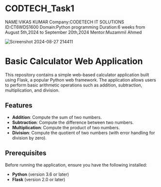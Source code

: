 # CODTECH_Task1

NAME:VIKAS KUMAR
Company:CODETECH IT SOLUTIONS
ID:CT6WDS1600
Domain:Python programming
Duration:6 weeks from August 5th,2024 to September 20th,2024
Mentor:Muzammil Ahmed



![Screenshot 2024-08-27 214411](https://github.com/user-attachments/assets/06a6d8e2-16aa-4f3c-8d46-9cd67c33631f)


# Basic Calculator Web Application

This repository contains a simple web-based calculator application built using Flask, a popular Python web framework. The application allows users to perform basic arithmetic operations such as addition, subtraction, multiplication, and division.

## Features

- **Addition**: Compute the sum of two numbers.
- **Subtraction**: Compute the difference between two numbers.
- **Multiplication**: Compute the product of two numbers.
- **Division**: Compute the quotient of two numbers (with error handling for division by zero).

## Prerequisites

Before running the application, ensure you have the following installed:

- **Python** (version 3.6 or later)
- **Flask** (version 2.0 or later)
